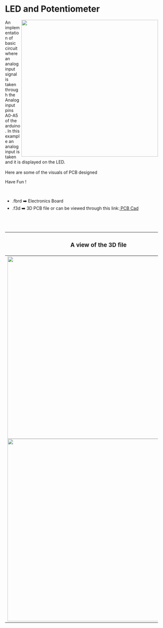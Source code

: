 <h1>LED and Potentiometer</h1>

<div>
   <img width=450 align=right src="https://github.com/Curovearth/Dive-into-Electronics/blob/main/PCB%20Designs/07-Led%20and%20Potentiometer/img1.png"/>
   <p>An implementation of basic circuit where an analog input signal is taken through the Analog input pins A0-A5 of the arduino. In this example an analog input is taken and it is displayed on the LED.<br><br>Here are some of the visuals of PCB designed<br>
        
   Have Fun !
  </p>
<br>

   - .fbrd ➡️ Electronics Board
   - .f3d  ➡️ 3D PCB file or can be viewed through this link:<a href="https://a360.co/32NHFAO"> PCB Cad</a>
   
   
<br> <br> 
<div align=center>
   
| <h3>A view of the 3D file</h2> | <h3>Schematic Diagram for PCB</h3> |      
| --- | --- |
| <img width=600 align=center src="https://github.com/Curovearth/Dive-into-Electronics/blob/main/PCB%20Designs/07-Led%20and%20Potentiometer/img2.png"/><br><img width=600 align=center src="https://github.com/Curovearth/Dive-into-Electronics/blob/main/PCB%20Designs/07-Led%20and%20Potentiometer/img3.png"/> |    <img width="400" src="https://github.com/Curovearth/Dive-into-Electronics/blob/main/PCB%20Designs/07-Led%20and%20Potentiometer/pcb_view.png"> | 
 
</div>

 
